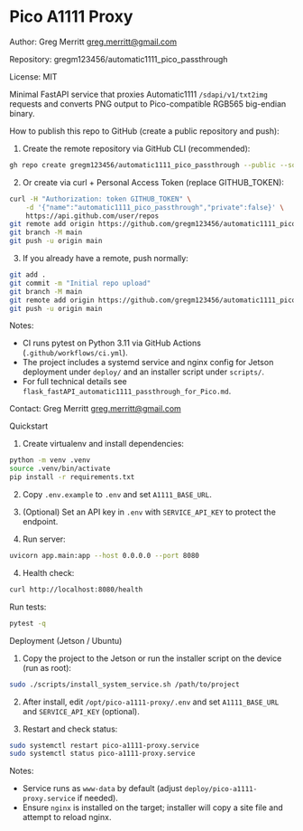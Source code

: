 # Pico A1111 Proxy

Author: Greg Merritt <greg.merritt@gmail.com>

Repository: gregm123456/automatic1111_pico_passthrough

License: MIT

Minimal FastAPI service that proxies Automatic1111 `/sdapi/v1/txt2img` requests and converts PNG output to Pico-compatible RGB565 big-endian binary.

How to publish this repo to GitHub (create a public repository and push):

1) Create the remote repository via GitHub CLI (recommended):

```bash
gh repo create gregm123456/automatic1111_pico_passthrough --public --source=. --remote=origin --push
```

2) Or create via curl + Personal Access Token (replace GITHUB_TOKEN):

```bash
curl -H "Authorization: token GITHUB_TOKEN" \
	-d '{"name":"automatic1111_pico_passthrough","private":false}' \
	https://api.github.com/user/repos
git remote add origin https://github.com/gregm123456/automatic1111_pico_passthrough.git
git branch -M main
git push -u origin main
```

3) If you already have a remote, push normally:

```bash
git add .
git commit -m "Initial repo upload"
git branch -M main
git remote add origin https://github.com/gregm123456/automatic1111_pico_passthrough.git
git push -u origin main
```

Notes:
- CI runs pytest on Python 3.11 via GitHub Actions (`.github/workflows/ci.yml`).
- The project includes a systemd service and nginx config for Jetson deployment under `deploy/` and an installer script under `scripts/`.
- For full technical details see `flask_fastAPI_automatic1111_passthrough_for_Pico.md`.

Contact: Greg Merritt <greg.merritt@gmail.com>

Quickstart

1. Create virtualenv and install dependencies:

```bash
python -m venv .venv
source .venv/bin/activate
pip install -r requirements.txt
```

2. Copy `.env.example` to `.env` and set `A1111_BASE_URL`.
3. (Optional) Set an API key in `.env` with `SERVICE_API_KEY` to protect the endpoint.

3. Run server:

```bash
uvicorn app.main:app --host 0.0.0.0 --port 8080
```

4. Health check:

```bash
curl http://localhost:8080/health
```

Run tests:

```bash
pytest -q
```

Deployment (Jetson / Ubuntu)

1. Copy the project to the Jetson or run the installer script on the device (run as root):

```bash
sudo ./scripts/install_system_service.sh /path/to/project
```

2. After install, edit `/opt/pico-a1111-proxy/.env` and set `A1111_BASE_URL` and `SERVICE_API_KEY` (optional).

3. Restart and check status:

```bash
sudo systemctl restart pico-a1111-proxy.service
sudo systemctl status pico-a1111-proxy.service
```

Notes:
- Service runs as `www-data` by default (adjust `deploy/pico-a1111-proxy.service` if needed).
- Ensure `nginx` is installed on the target; installer will copy a site file and attempt to reload nginx.

